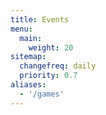 ```yaml
---
title: Events
menu:
  main:
    weight: 20
sitemap:
  changefreq: daily
  priority: 0.7
aliases:
  - '/games'
---
```

